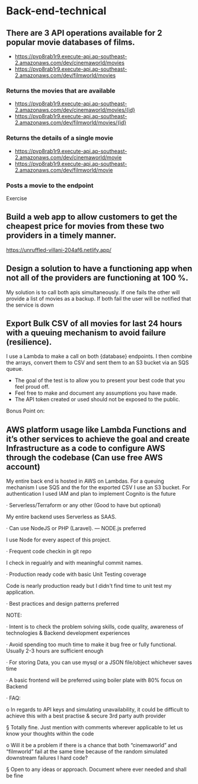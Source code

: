 # Back-end-technical

## There are 3 API operations available for 2 popular movie databases of films.

- https://pvp8rab1r9.execute-api.ap-southeast-2.amazonaws.com/dev/cinemaworld/movies 
- https://pvp8rab1r9.execute-api.ap-southeast-2.amazonaws.com/dev/filmworld/movies 
### Returns the movies that are available
- https://pvp8rab1r9.execute-api.ap-southeast-2.amazonaws.com/dev/cinemaworld/movies/{id} 
- https://pvp8rab1r9.execute-api.ap-southeast-2.amazonaws.com/dev/filmworld/movies/{id}
### Returns the details of a single movie

- https://pvp8rab1r9.execute-api.ap-southeast-2.amazonaws.com/dev/cinemaworld/movie 
- https://pvp8rab1r9.execute-api.ap-southeast-2.amazonaws.com/dev/filmworld/movie
### Posts a movie to the endpoint


Exercise


## Build a web app to allow customers to get the cheapest price for movies from these two providers in a timely manner.

https://unruffled-villani-204af6.netlify.app/

## Design a solution to have a functioning app when not all of the providers are functioning at 100 %.

My solution is to call both apis simultaneously. If one fails the other will provide a list of movies as a backup. If both fail the user will be notified that the service is down 

## Export Bulk CSV of all movies for last 24 hours with a queuing mechanism to avoid failure (resilience).

I use a Lambda to make a call on both {database} endpoints. I then combine the arrays, convert them to CSV and sent them to an S3 bucket via an SQS queue.

- The goal of the test is to allow you to present your best code that you feel proud off.
- Feel free to make and document any assumptions you have made.
- The API token created or used should not be exposed to the public.



Bonus Point on:

##  AWS platform usage like Lambda Functions and it’s other services to achieve the goal and create Infrastructure as a code to configure AWS through the codebase (Can use free AWS account)

My entire back end is hosted in AWS on Lambdas. For a queuing mechanism I use SQS and the for the exported CSV I use an S3 bucket. For authentication I used IAM and plan to implement Cognito is the future 

·         Serverless/Terraform or any other (Good to have but optional)

My entire backend uses Serverless as SAAS.

·         Can use NodeJS or PHP (Laravel). — NODE.js preferred

I use Node for every aspect of this project. 

·         Frequent code checkin in git repo

I check in regualrly and with meaningful commit names.

·         Production ready code with basic Unit Testing coverage

Code is nearly production ready but I didn't find time to unit test my application.

·         Best practices and design patterns preferred


NOTE:

·         Intent is to check the problem solving skills, code quality, awareness of technologies & Backend development experiences

·         Avoid spending too much time to make it bug free or fully functional. Usually 2-3 hours are sufficient enough

·         For storing Data, you can use mysql or a JSON file/object whichever saves time

·         A basic frontend will be preferred using boiler plate with 80% focus on Backend

·         FAQ:

o    In regards to API keys and simulating unavailability, it could be difficult to achieve this with a best practise & secure 3rd party auth provider

§  Totally fine. Just mention with comments wherever applicable to let us know your thoughts within the code

o    Will it be a problem if there is a chance that both “cinemaworld” and “filmworld” fail at the same time because of the random simulated downstream failures I hard code?

§  Open to any ideas or approach. Document where ever needed and shall be fine
